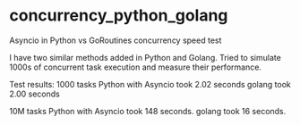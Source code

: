 # concurrency_python_golang
Asyncio in Python vs GoRoutines concurrency speed test

I have two similar methods added in Python and Golang. Tried to simulate 1000s of concurrent task execution and measure their performance. 

Test results:
1000 tasks
Python with Asyncio took 2.02 seconds
golang took 2.00 seconds

10M tasks
Python with Asyncio took 148 seconds.
golang took 16 seconds. 
